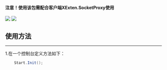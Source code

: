 #### 注意！使用该包需配合客户端XExten.SocketProxy使用
[![](https://img.shields.io/badge/build-success-brightgreen.svg)](https://github.com/EmilyEdna/XExten.SocketProxyServer)
[![](https://img.shields.io/badge/nuget-v1.0.5-blue.svg)](https://www.nuget.org/packages/XExten.SocketProxyServer/1.0.5)
## 使用方法
------------------------------------
1.在一个控制台定义方法如下：
``` c#
    Start.Init();
```

